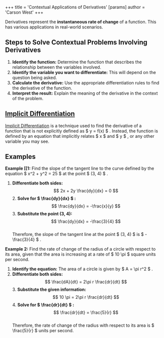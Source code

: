 +++
 title = 'Contextual Applications of Derivatives'
[params]
	author = 'Carson West'
+++

Derivatives represent the **instantaneous rate of change** of a function.  This has various applications in real-world scenarios. 
## Steps to Solve Contextual Problems Involving Derivatives

1. **Identify the function:** Determine the function that describes the relationship between the variables involved.
2. **Identify the variable you want to differentiate:** This will depend on the question being asked.
3. **Calculate the derivative:** Use the appropriate differentiation rules to find the derivative of the function.
4. **Interpret the result:** Explain the meaning of the derivative in the context of the problem.

## [Implicit Differentiation](./../implicit-differentiation/) 

[Implicit Differentiation](./../implicit-differentiation/) is a technique used to find the derivative of a function that is not explicitly defined as  $ y = f(x) $ . Instead, the function is defined by an equation that implicitly relates  $ x $  and  $ y $ , or any other variable you may see.

## Examples

**Example [[1:** Find the slope of the tangent line to the curve defined by the equation  $ x^2 + y^2 = 25 $  at the point  $ (3, 4) $ .

1. **Differentiate both sides:** 
 $$ 2x + 2y \frac{dy}{dx} = 0 $$  2. **Solve for  $ \frac{dy}{dx} $ :**
 $$ \frac{dy}{dx} = -\frac{x}{y} $$  3. **Substitute the point (3, 4):**
 $$ \frac{dy}{dx} = -\frac{3}{4} $$  
Therefore, the slope of the tangent line at the point  $ (3, 4) $  is  $ -\frac{3}{4} $ .

**Example 2:**  Find the rate of change of the radius of a circle with respect to its area, given that the area is increasing at a rate of  $ 10 \pi $  square units per second.

1. **Identify the equation:** The area of a circle is given by  $ A = \pi r^2 $ .
2. **Differentiate both sides:**
 $$ \frac{dA}{dt} = 2\pi r \frac{dr}{dt} $$  3. **Substitute the given information:** 
 $$ 10 \pi = 2\pi r \frac{dr}{dt} $$  4. **Solve for  $ \frac{dr}{dt} $ :**
 $$ \frac{dr}{dt} = \frac{5}{r} $$  
Therefore, the rate of change of the radius with respect to its area is  $ \frac{5}{r} $  units per second. 
